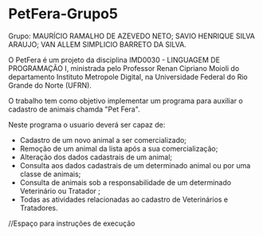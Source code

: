 # PetFera-Grupo5
Grupo:
  MAURÍCIO RAMALHO DE AZEVEDO NETO;
  SAVIO HENRIQUE SILVA ARAUJO;
  VAN ALLEM SIMPLICIO BARRETO DA SILVA.

O PetFera é um projeto da disciplina IMD0030 - LINGUAGEM DE PROGRAMAÇÃO I, ministrada pelo Professor Renan Cipriano Moioli do departamento Instituto Metropole Digital, na Universidade Federal do Rio Grande do Norte (UFRN).

O trabalho tem como objetivo implementar um programa para auxiliar o cadastro de animais chamda "Pet Fera".

Neste programa o usuario deverá ser capaz de:
  - Cadastro de um novo animal a ser comercializado;
  - Remoção de um animal da lista após a sua comercialização;
  - Alteração dos dados cadastrais de um animal;
  - Consulta aos dados cadastrais de um determinado animal ou por uma classe de animais;
  - Consulta de animais sob a responsabilidade de um determinado Veterinário ou Tratador ;
  - Todas as atividades relacionadas ao cadastro de Veterinários e Tratadores.

  //Espaço para instruções de execução
